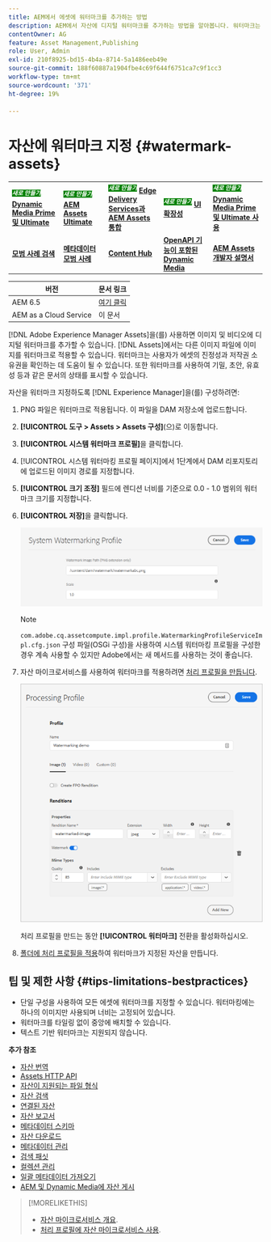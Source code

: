 ```yaml
---
title: AEM에서 에셋에 워터마크를 추가하는 방법
description: AEM에서 자산에 디지털 워터마크를 추가하는 방법을 알아봅니다. 워터마크는 사용자가 에셋의 진정성과 저작권 소유권을 확인하는 데 도움이 될 수 있습니다.
contentOwner: AG
feature: Asset Management,Publishing
role: User, Admin
exl-id: 210f8925-bd15-4b4a-8714-5a1486eeb49e
source-git-commit: 188f60887a1904fbe4c69f644f6751ca7c9f1cc3
workflow-type: tm+mt
source-wordcount: '371'
ht-degree: 19%

---
```


# 자산에 워터마크 지정 {#watermark-assets}

<table>
    <tr>
        <td>
            <sup style= "background-color:#008000; color:#FFFFFF; font-weight:bold"><i>새로 만들기</i></sup> <a href="/help/assets/dynamic-media/dm-prime-ultimate.md"><b>Dynamic Media Prime 및 Ultimate</b></a>
        </td>
        <td>
            <sup style= "background-color:#008000; color:#FFFFFF; font-weight:bold"><i>새로 만들기</i></sup> <a href="/help/assets/assets-ultimate-overview.md"><b>AEM Assets Ultimate</b></a>
        </td>
        <td>
            <sup style= "background-color:#008000; color:#FFFFFF; font-weight:bold"><i>새로 만들기</i></sup> <a href="/help/assets/integrate-aem-assets-edge-delivery-services.md"><b>Edge Delivery Services과 AEM Assets 통합</b></a>
        </td>
        <td>
            <sup style= "background-color:#008000; color:#FFFFFF; font-weight:bold"><i>새로 만들기</i></sup> <a href="/help/assets/aem-assets-view-ui-extensibility.md"><b>UI 확장성</b></a>
        </td>
          <td>
            <sup style= "background-color:#008000; color:#FFFFFF; font-weight:bold"><i>새로 만들기</i></sup> <a href="/help/assets/dynamic-media/enable-dynamic-media-prime-and-ultimate.md"><b>Dynamic Media Prime 및 Ultimate 사용</b></a>
        </td>
    </tr>
    <tr>
        <td>
            <a href="/help/assets/search-best-practices.md"><b>모범 사례 검색</b></a>
        </td>
        <td>
            <a href="/help/assets/metadata-best-practices.md"><b>메타데이터 모범 사례</b></a>
        </td>
        <td>
            <a href="/help/assets/product-overview.md"><b>Content Hub</b></a>
        </td>
        <td>
            <a href="/help/assets/dynamic-media-open-apis-overview.md"><b>OpenAPI 기능이 포함된 Dynamic Media</b></a>
        </td>
        <td>
            <a href="https://developer.adobe.com/experience-cloud/experience-manager-apis/"><b>AEM Assets 개발자 설명서</b></a>
        </td>
    </tr>
</table>

| 버전 | 문서 링크 |
| -------- | ---------------------------- |
| AEM 6.5 | [여기 클릭](https://experienceleague.adobe.com/docs/experience-manager-65/assets/administer/watermarking.html) |
| AEM as a Cloud Service | 이 문서 |

[!DNL Adobe Experience Manager Assets]을(를) 사용하면 이미지 및 비디오에 디지털 워터마크를 추가할 수 있습니다. [!DNL Assets]에서는 다른 이미지 파일에 이미지를 워터마크로 적용할 수 있습니다. 워터마크는 사용자가 에셋의 진정성과 저작권 소유권을 확인하는 데 도움이 될 수 있습니다. 또한 워터마크를 사용하여 기밀, 초안, 유효성 등과 같은 문서의 상태를 표시할 수 있습니다.

자산을 워터마크 지정하도록 [!DNL Experience Manager]을(를) 구성하려면:

1. PNG 파일은 워터마크로 적용됩니다. 이 파일을 DAM 저장소에 업로드합니다.

1. **[!UICONTROL 도구 > Assets > Assets 구성]**(으)로 이동합니다.

1. **[!UICONTROL 시스템 워터마크 프로필]**&#x200B;을 클릭합니다.

1. [!UICONTROL 시스템 워터마킹 프로필 페이지]에서 1단계에서 DAM 리포지토리에 업로드된 이미지 경로를 지정합니다.

1. **[!UICONTROL 크기 조정]** 필드에 렌디션 너비를 기준으로 0.0 - 1.0 범위의 워터마크 크기를 지정합니다.

1. **[!UICONTROL 저장]**&#x200B;을 클릭합니다.

   ![자산 중복 감지기](assets/system-watermarking-profile.png)

   >[!NOTE]
   >
   >`com.adobe.cq.assetcompute.impl.profile.WatermarkingProfileServiceImpl.cfg.json` 구성 파일(OSGi 구성)을 사용하여 시스템 워터마킹 프로필을 구성한 경우 계속 사용할 수 있지만 Adobe에서는 새 메서드를 사용하는 것이 좋습니다.


1. 자산 마이크로서비스를 사용하여 워터마크를 적용하려면 [처리 프로필을 만듭니다](/help/assets/asset-microservices-configure-and-use.md#create-custom-profile).

   ![워터마크를 만들 자산 처리 프로필](assets/watermark-processing-profile.png)

   처리 프로필을 만드는 동안 **[!UICONTROL 워터마크]** 전환을 활성화하십시오.

1. [폴더에 처리 프로필을 적용](/help/assets/asset-microservices-configure-and-use.md#use-profiles)하여 워터마크가 지정된 자산을 만듭니다.

## 팁 및 제한 사항 {#tips-limitations-bestpractices}

* 단일 구성을 사용하여 모든 에셋에 워터마크를 지정할 수 있습니다. 워터마킹에는 하나의 이미지만 사용되며 너비는 고정되어 있습니다.
* 워터마크를 타일링 없이 중앙에 배치할 수 있습니다.
* 텍스트 기반 워터마크는 지원되지 않습니다.

**추가 참조**

* [자산 번역](translate-assets.md)
* [Assets HTTP API](mac-api-assets.md)
* [자산이 지원되는 파일 형식](file-format-support.md)
* [자산 검색](search-assets.md)
* [연결된 자산](use-assets-across-connected-assets-instances.md)
* [자산 보고서](asset-reports.md)
* [메타데이터 스키마](metadata-schemas.md)
* [자산 다운로드](download-assets-from-aem.md)
* [메타데이터 관리](manage-metadata.md)
* [검색 패싯](search-facets.md)
* [컬렉션 관리](manage-collections.md)
* [일괄 메타데이터 가져오기](metadata-import-export.md)
* [AEM 및 Dynamic Media에 자산 게시](/help/assets/publish-assets-to-aem-and-dm.md)

>[!MORELIKETHIS]
>
>* [자산 마이크로서비스 개요](/help/assets/asset-microservices-overview.md).
>* [처리 프로필에 자산 마이크로서비스 사용](/help/assets/asset-microservices-configure-and-use.md).
